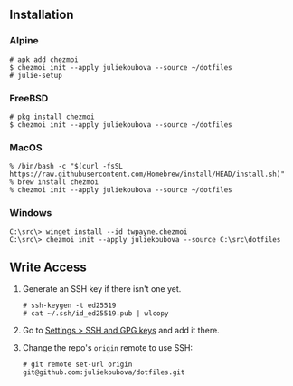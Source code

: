 ## Installation

### Alpine
```
# apk add chezmoi
$ chezmoi init --apply juliekoubova --source ~/dotfiles
# julie-setup
```

### FreeBSD
```
# pkg install chezmoi
$ chezmoi init --apply juliekoubova --source ~/dotfiles
```
### MacOS
```
% /bin/bash -c "$(curl -fsSL https://raw.githubusercontent.com/Homebrew/install/HEAD/install.sh)"
% brew install chezmoi
% chezmoi init --apply juliekoubova --source ~/dotfiles
```
### Windows
```
C:\src\> winget install --id twpayne.chezmoi
C:\src\> chezmoi init --apply juliekoubova --source C:\src\dotfiles
```

## Write Access
1. Generate an SSH key if there isn't one yet.

    ```
    # ssh-keygen -t ed25519
    # cat ~/.ssh/id_ed25519.pub | wlcopy
    ```
2. Go to [Settings > SSH and GPG keys](https://github.com/settings/keys) and add it there.
   
3. Change the repo's `origin` remote to use SSH:

    ```
    # git remote set-url origin git@github.com:juliekoubova/dotfiles.git
    ```
